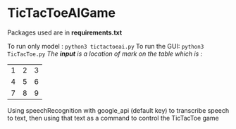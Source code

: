 # TicTacToeAIGame

Packages used are in **requirements.txt**

To run only model : `python3 tictactoeai.py`
To run the GUI: `python3 TicTacToe.py`
*The **input** is a location of mark on the table which is :*

<table>
    <tr>
        <td>1</td>
        <td>2</td>
        <td>3</td>
    </tr>
    <tr>
        <td>4</td>
        <td>5</td>
        <td>6</td>
    </tr>
    <tr>
        <td>7</td>
        <td>8</td>
        <td>9</td>
    </tr>
</table>

Using speechRecognition with google_api (default key) to transcribe speech to text, then using that text as a command to control the TicTacToe game
